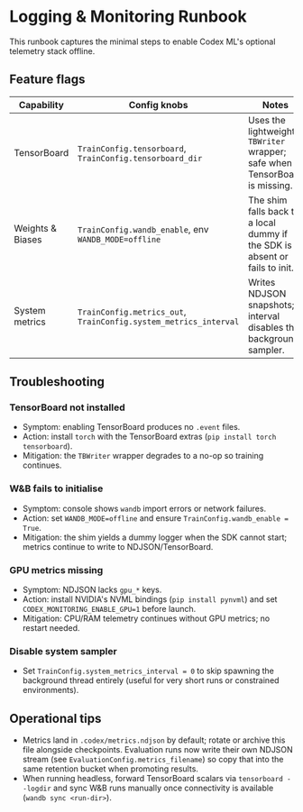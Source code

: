 # Logging & Monitoring Runbook

This runbook captures the minimal steps to enable Codex ML's optional telemetry
stack offline.

## Feature flags

| Capability | Config knobs | Notes |
| --- | --- | --- |
| TensorBoard | `TrainConfig.tensorboard`, `TrainConfig.tensorboard_dir` | Uses the lightweight `TBWriter` wrapper; safe when TensorBoard is missing. |
| Weights & Biases | `TrainConfig.wandb_enable`, env `WANDB_MODE=offline` | The shim falls back to a local dummy if the SDK is absent or fails to init. |
| System metrics | `TrainConfig.metrics_out`, `TrainConfig.system_metrics_interval` | Writes NDJSON snapshots; `0` interval disables the background sampler. |

## Troubleshooting

### TensorBoard not installed

* Symptom: enabling TensorBoard produces no `.event` files.
* Action: install `torch` with the TensorBoard extras (`pip install torch tensorboard`).
* Mitigation: the `TBWriter` wrapper degrades to a no-op so training continues.

### W&B fails to initialise

* Symptom: console shows `wandb` import errors or network failures.
* Action: set `WANDB_MODE=offline` and ensure `TrainConfig.wandb_enable = True`.
* Mitigation: the shim yields a dummy logger when the SDK cannot start; metrics
  continue to write to NDJSON/TensorBoard.

### GPU metrics missing

* Symptom: NDJSON lacks `gpu_*` keys.
* Action: install NVIDIA's NVML bindings (`pip install pynvml`) and set
  `CODEX_MONITORING_ENABLE_GPU=1` before launch.
* Mitigation: CPU/RAM telemetry continues without GPU metrics; no restart needed.

### Disable system sampler

* Set `TrainConfig.system_metrics_interval = 0` to skip spawning the background
  thread entirely (useful for very short runs or constrained environments).

## Operational tips

* Metrics land in `.codex/metrics.ndjson` by default; rotate or archive this file
  alongside checkpoints. Evaluation runs now write their own NDJSON stream (see
  `EvaluationConfig.metrics_filename`) so copy that into the same retention
  bucket when promoting results.
* When running headless, forward TensorBoard scalars via `tensorboard --logdir` and
  sync W&B runs manually once connectivity is available (`wandb sync <run-dir>`).
